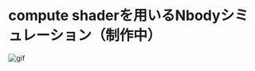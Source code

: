 # compute shaderを用いるNbodyシミュレーション（制作中）


![gif](https://github.com/Lijiaqing233/compute-shader/blob/main/compute_shader.gif)
